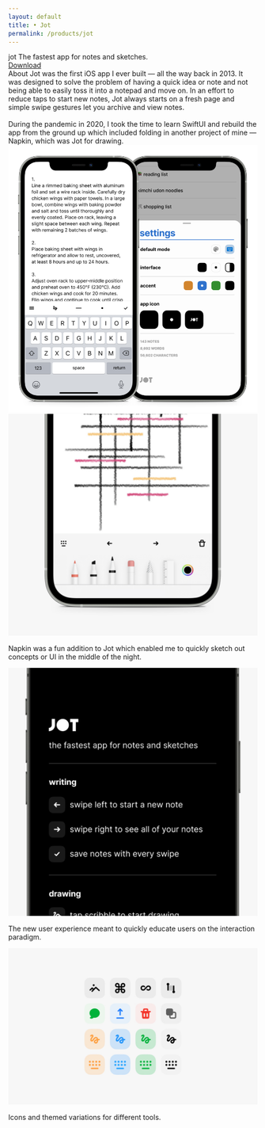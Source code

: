 ```yaml
---
layout: default 
title: • Jot
permalink: /products/jot
---
```


<section id="header-jot" class="color-jot page-header">
    <div class="col-8 nav-row">
        <div class="text-section">
            <span class="title white">jot</span>
            <span class="subtitle white">The fastest app for notes and sketches.</span>
        </div>
        <div class="button-section">
            <a class="button-link primary color-jot" href="https://apps.apple.com/us/app/jot-write-away/id1536814240">Download</a>
        </div>
    </div>	
</section>
<section>
    <div class="col-8">
        <span class="title">About</span>
        <span class="subtitle">Jot was the first iOS app I ever built — all the way back in 2013. It was designed to solve the problem of having a quick idea or note and not being able to easily toss it into a notepad and move on. In an effort to reduce taps to start new notes, Jot always starts on a fresh page and simple swipe gestures let you archive and view notes.
            <br><br>
            During the pandemic in 2020, I took the time to learn SwiftUI and rebuild the app from the ground up which included folding in another project of mine — Napkin, which was Jot for drawing.</span>
    </div>
</section>
<section>
    <div class="col-8">
        <img src="/img/products/jot/01.jpg" loading="lazy">
    </div>
</section>
<section>
    <div class="col-8">
        <img src="/img/products/jot/02.jpg" loading="lazy">
        <p class="caption">Napkin was a fun addition to Jot which enabled me to quickly sketch out concepts or UI in the middle of the night.</p>
    </div>
</section>
<section>
    <div class="col-8">
        <img src="/img/products/jot/03.jpg" loading="lazy">
        <p class="caption">The new user experience meant to quickly educate users on the interaction paradigm.</p>
    </div>
</section>	
<section>
    <div class="col-8">
        <img src="/img/products/jot/04.jpg" loading="lazy">
        <p class="caption">Icons and themed variations for different tools.</p>
    </div>
</section>